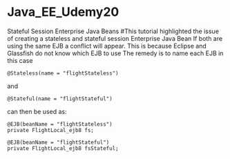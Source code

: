 # Java_EE_Udemy20
Stateful Session Enterprise Java Beans
#This tutorial highlighted the issue of creating a stateless and stateful session Enterprise Java Bean
If both are using the same EJB a conflict will appear.
This is because Eclipse and Glassfish do not know which EJB to use
The remedy is to name each EJB
in this case 

	@Stateless(name = "flightStateless") 
and 

	@Stateful(name = "flightStateful") 
can then be used as:
  
  	@EJB(beanName = "flightStateless")
	private FlightLocal_ejb8 fs;
	
	@EJB(beanName = "flightStateful")
	private FlightLocal_ejb8 fsStateful;
